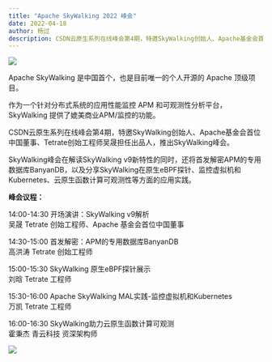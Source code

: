 ```yaml
---
title: "Apache SkyWalking 2022 峰会"
date: 2022-04-18
author: 杨过 
description: CSDN云原生系列在线峰会第4期，特邀SkyWalking创始人、Apache基金会首位中国董事、Tetrate创始工程师吴晟担任出品人，推出SkyWalking峰会。
---
```


![](https://img-blog.csdnimg.cn/9dfd03251da64946becdf67f6a10ead7.png)

Apache SkyWalking 是中国首个，也是目前唯一的个人开源的 Apache 顶级项目。

作为一个针对分布式系统的应用性能监控 APM 和可观测性分析平台， SkyWalking 提供了媲美商业APM/监控的功能。

CSDN云原生系列在线峰会第4期，特邀SkyWalking创始人、Apache基金会首位中国董事、Tetrate创始工程师吴晟担任出品人，推出SkyWalking峰会。

SkyWalking峰会在解读SkyWalking v9新特性的同时，还将首发解密APM的专用数据库BanyanDB，以及分享SkyWalking在原生eBPF探针、监控虚拟机和Kubernetes、云原生函数计算可观测性等方面的应用实践。

**峰会议程：**

14:00-14:30 开场演讲：SkyWalking v9解析 <br>吴晟  Tetrate 创始工程师、Apache 基金会首位中国董事

14:30-15:00 首发解密：APM的专用数据库BanyanDB<br>高洪涛 Tetrate 创始工程师

15:00-15:30 SkyWalking 原生eBPF探针展示<br>刘晗 Tetrate 工程师 

15:30-16:00 Apache SkyWalking MAL实践-监控虚拟机和Kubernetes<br>万凯 Tetrate 工程师 

16:00-16:30 SkyWalking助力云原生函数计算可观测<br>霍秉杰 青云科技 资深架构师

![](https://img-blog.csdnimg.cn/f98f2935c5404d5cb718123e73908fa5.png)
